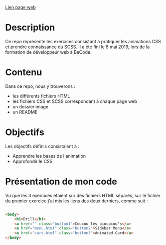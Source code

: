 [Lien page web](https://menozzilorenzo.github.io/becode-animation-css/)

# Description

Ce repo représente les exercices consistant à pratiquer les animations CSS et prendre connaissance du SCSS. Il a été fini le 8 mai 2019, lors de la formation de développeur web à BeCode.

# Contenu

Dans ce repo, nous y trouverons :
- les différents fichiers HTML
- les fichiers CSS et SCSS correspondant à chaque page web
- un dossier image 
- un README

# Objectifs

Les objectifs définis consistaient à :
- Apprendre les bases de l'animation
- Approfondir le CSS

# Présentation de mon code

Vu que les 3 exercices étaient sur des fichiers HTML séparés, sur le fichier du premier exercice j'ai mis les liens des deux derniers, comme suit :

```html

<body>
    <h1>Drill</h1>
    <a href="" class="button1">Coucou les pioupiou's</a>
    <a href="menu.html" class="button2">Sidebar Menu</a>
    <a href="card.html" class="button3">Animated Card</a>
</body>
```

